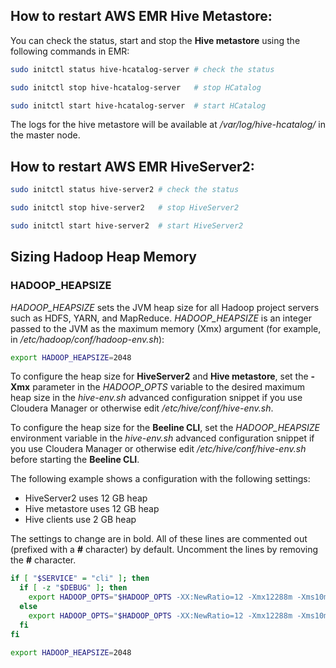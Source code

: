 ## How to restart AWS EMR Hive Metastore:

You can check the status, start and stop the **Hive metastore** using the following commands in EMR:

```sh
sudo initctl status hive-hcatalog-server # check the status

sudo initctl stop hive-hcatalog-server   # stop HCatalog

sudo initctl start hive-hcatalog-server  # start HCatalog
```

The logs for the hive metastore will be available at _/var/log/hive-hcatalog/_ in the master node.

## How to restart AWS EMR HiveServer2:

```sh
sudo initctl status hive-server2 # check the status

sudo initctl stop hive-server2   # stop HiveServer2

sudo initctl start hive-server2  # start HiveServer2
```

## Sizing Hadoop Heap Memory

### HADOOP_HEAPSIZE
*HADOOP_HEAPSIZE* sets the JVM heap size for all Hadoop project servers such as HDFS, YARN, and MapReduce. *HADOOP_HEAPSIZE* is an integer passed to the JVM as the maximum memory (Xmx) argument (for example, in */etc/hadoop/conf/hadoop-env.sh*):

```sh
export HADOOP_HEAPSIZE=2048
```

To configure the heap size for **HiveServer2** and **Hive metastore**, set the **-Xmx** parameter in the *HADOOP_OPTS* variable to the desired maximum heap size in the *hive-env.sh* advanced configuration snippet if you use Cloudera Manager or otherwise edit */etc/hive/conf/hive-env.sh*.

To configure the heap size for the **Beeline CLI**, set the *HADOOP_HEAPSIZE* environment variable in the *hive-env.sh* advanced configuration snippet if you use Cloudera Manager or otherwise edit */etc/hive/conf/hive-env.sh* before starting the **Beeline CLI**.



The following example shows a configuration with the following settings:
* HiveServer2 uses 12 GB heap
* Hive metastore uses 12 GB heap
* Hive clients use 2 GB heap

The settings to change are in bold. All of these lines are commented out (prefixed with a **#** character) by default. Uncomment the lines by removing the **#** character.

```sh
if [ "$SERVICE" = "cli" ]; then
  if [ -z "$DEBUG" ]; then
    export HADOOP_OPTS="$HADOOP_OPTS -XX:NewRatio=12 -Xmx12288m -Xms10m -XX:MaxHeapFreeRatio=40 -XX:MinHeapFreeRatio=15 -XX:+UseParNewGC -XX:-UseGCOverheadLimit"
  else
    export HADOOP_OPTS="$HADOOP_OPTS -XX:NewRatio=12 -Xmx12288m -Xms10m -XX:MaxHeapFreeRatio=40 -XX:MinHeapFreeRatio=15 -XX:-UseGCOverheadLimit"
  fi
fi

export HADOOP_HEAPSIZE=2048
```
